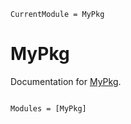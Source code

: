 ```@meta
CurrentModule = MyPkg
```

# MyPkg

Documentation for [MyPkg](https://github.com/Gudongyangg/MyPkg.jl).

```@index
```

```@autodocs
Modules = [MyPkg]
```
